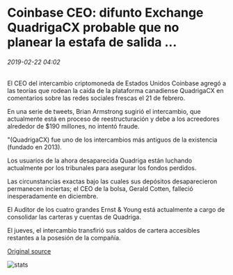 # Coinbase CEO: difunto Exchange QuadrigaCX probable que no planear la estafa de salida ...

###### 2019-02-22 04:02

El CEO del intercambio criptomoneda de Estados Unidos Coinbase agregó a las teorías que rodean la caída de la plataforma canadiense QuadrigaCX en comentarios sobre las redes sociales frescas el 21 de febrero.

En una serie de tweets, Brian Armstrong sugirió el intercambio, que actualmente está en proceso de reestructuración y debe a los acreedores alrededor de $190 millones, no intentó fraude.

"(QuadrigaCX) fue uno de los intercambios más antiguos de la existencia (fundado en 2013).

Los usuarios de la ahora desaparecida Quadriga están luchando actualmente por los tribunales para asegurar los fondos perdidos.

Las circunstancias exactas bajo las cuales sus depósitos desaparecieron permanecen inciertas; el CEO de la bolsa, Gerald Cotten, falleció inesperadamente en diciembre.

El Auditor de los cuatro grandes Ernst & Young está actualmente a cargo de consolidar las carteras y cuentas de Quadriga.

El jueves, el intercambio transfirió sus saldos de cartera accesibles restantes a la posesión de la compañía.

[Original source](https://cointelegraph.com/news/coinbase-ceo-defunct-exchange-quadrigacx-likely-did-not-plan-exit-scam)

![stats](https://c.statcounter.com/11760860/0/a89fa40b/1/ "stats")